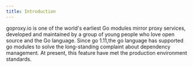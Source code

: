 ```yaml
---
title: Introduction
---
```


goproxy.io is one of the world's earliest Go modules mirror proxy services, developed and maintained by a group of young people who love open source and the Go language. Since go 1.11,the go language has supported go modules to solve the long-standing complaint about dependency management. At present, this feature have met the production environment standards.
